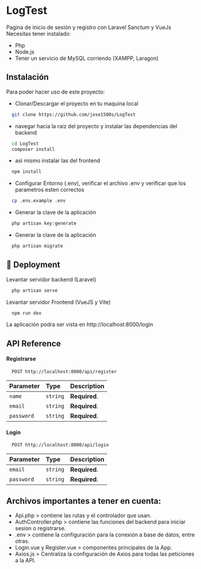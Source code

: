 
# LogTest

Pagina de inicio de sesión y registro con Laravel Sanctum y VueJs
Necesitas tener instalado:
- Php
- Node.js
- Tener un servicio de MySQL corriendo (XAMPP, Laragon)
## Instalación

Para poder hacer uso de este proyecto:
- Clonar/Descargar el proyecto en tu maquina local
```bash
  git clone https://github.com/jose1500s/LogTest
```
- navegar hacia la raiz del proyecto y instalar las dependencias del backend
```bash
  cd LogTest
  composer install
```
- asi mismo instalar las del frontend
```bash
  npm install
```
- Configurar Entorno (.env), verificar el archivo .env y verificar que los parametros esten correctos

```bash
  cp .env.example .env
```
- Generar la clave de la aplicación

```bash
  php artisan key:generate
```
- Generar la clave de la aplicación

```bash
  php artisan migrate
```
    
## 🚀 Deployment

Levantar servidor backend (Laravel)

```bash
  php artisan serve
```
Levantar servidor Frontend (VueJS y Vite)

```bash
  npm run dev
```
La aplicación podra ser vista en http://localhost:8000/login

## API Reference

#### Registrarse

```http
  POST http://localhost:8000/api/register
```

| Parameter | Type     | Description                |
| :-------- | :------- | :------------------------- |
| `name` | `string` | **Required**.  |
| `email` | `string` | **Required**. |
| `password` | `string` | **Required**. |

#### Login

```http
  POST http://localhost:8000/api/login
```

| Parameter | Type     | Description                       |
| :-------- | :------- | :-------------------------------- |
| `email`      | `string` | **Required**. |
| `password`      | `string` | **Required**. |

## Archivos importantes a tener en cuenta:

- Api.php > contiene las rutas y el controlador que usan.
- AuthController.php > contiene las funciones del backend para iniciar sesion o registrarse.
- .env >  contiene la configuración para la conexión a base de datos, entre otras.
- Login.vue y Register.vue > componentes principales de la App.
- Axios.js > Centraliza la configuración de Axios para todas las peticiones a la API.

